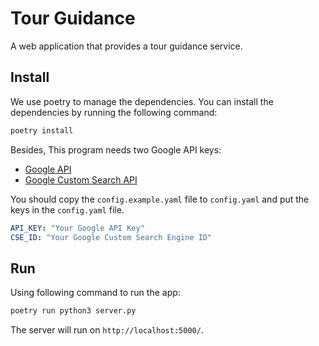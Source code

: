 # Tour Guidance

A web application that provides a tour guidance service.

## Install

We use poetry to manage the dependencies. You can install the dependencies by running the following command:

```bash
poetry install
```

Besides, This program needs two Google API keys:
- [Google API](https://console.cloud.google.com/)
- [Google Custom Search API](https://programmablesearchengine.google.com/controlpanel/all)

You should copy the `config.example.yaml` file to `config.yaml` and put the keys in the `config.yaml` file.
```yaml
API_KEY: "Your Google API Key"
CSE_ID: "Your Google Custom Search Engine ID"
```

## Run

Using following command to run the app:
```bash
poetry run python3 server.py
```
The server will run on `http://localhost:5000/`.